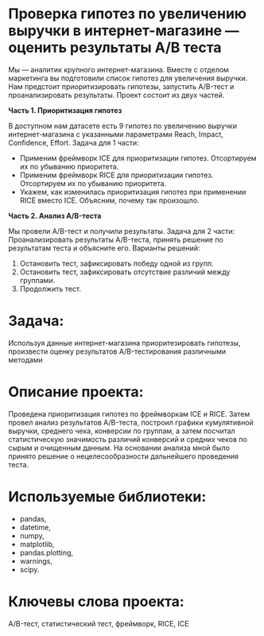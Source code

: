 # Проверка гипотез по увеличению выручки в интернет-магазине — оценить результаты A/B теста

Мы — аналитик крупного интернет-магазина. Вместе с отделом маркетинга вы подготовили список гипотез для увеличения выручки. Нам предстоит приоритизировать гипотезы, запустить A/B-тест и проанализировать результаты. Проект состоит из двух частей.

**Часть 1. Приоритизация гипотез**

В доступном нам датасете есть 9 гипотез по увеличению выручки интернет-магазина с указанными параметрами Reach, Impact, Confidence, Effort.
Задача для 1 части:
* Применим фреймворк ICE для приоритизации гипотез. Отсортируем их по убыванию приоритета.
* Применим фреймворк RICE для приоритизации гипотез. Отсортируем их по убыванию приоритета.
* Укажем, как изменилась приоритизация гипотез при применении RICE вместо ICE. Объясним, почему так произошло.

**Часть 2. Анализ A/B-теста**

Мы провели A/B-тест и получили результаты.
Задача для 2 части:
Проанализировать результаты A/B-теста, принять решение по результатам теста и объясните его. Варианты решений:
1. Остановить тест, зафиксировать победу одной из групп.
2. Остановить тест, зафиксировать отсутствие различий между группами.
3. Продолжить тест.

# Задача:
Используя данные интернет-магазина приоритезировать гипотезы, произвести оценку результатов A/B-тестирования различными методами

# Описание проекта:
Проведена приоритизация гипотез по фреймворкам ICE и RICE. Затем провел анализ результатов A/B-теста, построил графики кумулятивной выручки, среднего чека, конверсии по группам, а затем посчитал статистическую значимость различий конверсий и средних чеков по сырым и очищенным данным. На основании анализа мной было принято решение о нецелесообразности дальнейшего проведения теста.

# Используемые библиотеки:
* pandas,
* datetime,
* numpy,
* matplotlib,
* pandas.plotting,
* warnings,
* scipy.
# Ключевы слова проекта:
A/B-тест, статистический тест, фреймворк, RICE, ICE
